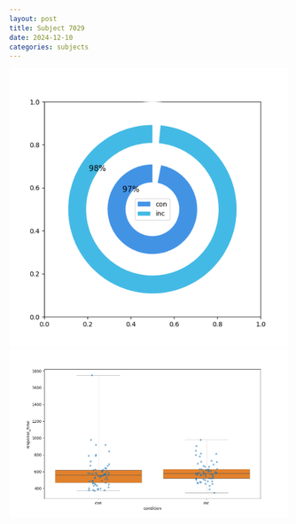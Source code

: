 ```yaml
---
layout: post
title: Subject 7029
date: 2024-12-10
categories: subjects
---
```


![](data/7029/run-25/7029_accuracy_by_condition.png)
![](data/7029/run-25/7029_rt.png)
